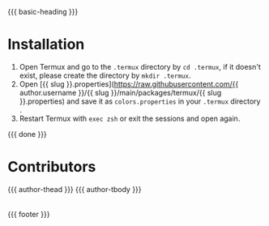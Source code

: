{{{ basic-heading }}}

# Installation
1. Open Termux and go to the `.termux` directory by `cd .termux`, if it doesn't exist, please create the directory by `mkdir .termux`.
2. Open [{{ slug }}.properties](https://raw.githubusercontent.com/{{ author.username }}/{{ slug }}/main/packages/termux/{{ slug }}.properties) and save it as `colors.properties` in your `.termux` directory .
3. Restart Termux with `exec zsh` or exit the sessions and open again.

{{{ done }}}

# Contributors
<table>
  <thead>
    <tr>
      {{{ author-thead }}}
    </tr>
  </thead>

  <tbody>
    <tr>
      {{{ author-tbody }}}
    </tr>
  </tbody>
</table>

{{{ footer }}}
